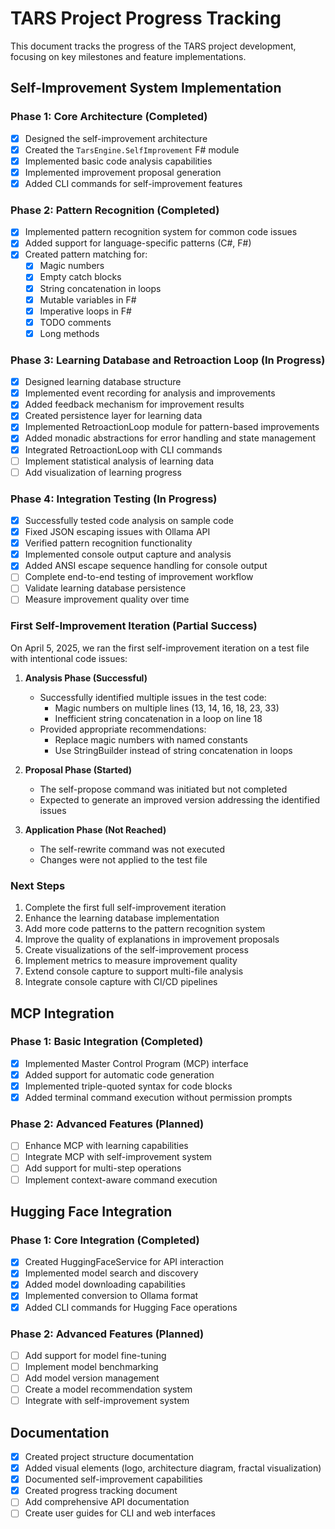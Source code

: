 # TARS Project Progress Tracking

This document tracks the progress of the TARS project development, focusing on key milestones and feature implementations.

## Self-Improvement System Implementation

### Phase 1: Core Architecture (Completed)

- [x] Designed the self-improvement architecture
- [x] Created the `TarsEngine.SelfImprovement` F# module
- [x] Implemented basic code analysis capabilities
- [x] Implemented improvement proposal generation
- [x] Added CLI commands for self-improvement features

### Phase 2: Pattern Recognition (Completed)

- [x] Implemented pattern recognition system for common code issues
- [x] Added support for language-specific patterns (C#, F#)
- [x] Created pattern matching for:
  - [x] Magic numbers
  - [x] Empty catch blocks
  - [x] String concatenation in loops
  - [x] Mutable variables in F#
  - [x] Imperative loops in F#
  - [x] TODO comments
  - [x] Long methods

### Phase 3: Learning Database and Retroaction Loop (In Progress)

- [x] Designed learning database structure
- [x] Implemented event recording for analysis and improvements
- [x] Added feedback mechanism for improvement results
- [x] Created persistence layer for learning data
- [x] Implemented RetroactionLoop module for pattern-based improvements
- [x] Added monadic abstractions for error handling and state management
- [x] Integrated RetroactionLoop with CLI commands
- [ ] Implement statistical analysis of learning data
- [ ] Add visualization of learning progress

### Phase 4: Integration Testing (In Progress)

- [x] Successfully tested code analysis on sample code
- [x] Fixed JSON escaping issues with Ollama API
- [x] Verified pattern recognition functionality
- [x] Implemented console output capture and analysis
- [x] Added ANSI escape sequence handling for console output
- [ ] Complete end-to-end testing of improvement workflow
- [ ] Validate learning database persistence
- [ ] Measure improvement quality over time

### First Self-Improvement Iteration (Partial Success)

On April 5, 2025, we ran the first self-improvement iteration on a test file with intentional code issues:

1. **Analysis Phase (Successful)**
   - Successfully identified multiple issues in the test code:
     - Magic numbers on multiple lines (13, 14, 16, 18, 23, 33)
     - Inefficient string concatenation in a loop on line 18
   - Provided appropriate recommendations:
     - Replace magic numbers with named constants
     - Use StringBuilder instead of string concatenation in loops

2. **Proposal Phase (Started)**
   - The self-propose command was initiated but not completed
   - Expected to generate an improved version addressing the identified issues

3. **Application Phase (Not Reached)**
   - The self-rewrite command was not executed
   - Changes were not applied to the test file

### Next Steps

1. Complete the first full self-improvement iteration
2. Enhance the learning database implementation
3. Add more code patterns to the pattern recognition system
4. Improve the quality of explanations in improvement proposals
5. Create visualizations of the self-improvement process
6. Implement metrics to measure improvement quality
7. Extend console capture to support multi-file analysis
8. Integrate console capture with CI/CD pipelines

## MCP Integration

### Phase 1: Basic Integration (Completed)

- [x] Implemented Master Control Program (MCP) interface
- [x] Added support for automatic code generation
- [x] Implemented triple-quoted syntax for code blocks
- [x] Added terminal command execution without permission prompts

### Phase 2: Advanced Features (Planned)

- [ ] Enhance MCP with learning capabilities
- [ ] Integrate MCP with self-improvement system
- [ ] Add support for multi-step operations
- [ ] Implement context-aware command execution

## Hugging Face Integration

### Phase 1: Core Integration (Completed)

- [x] Created HuggingFaceService for API interaction
- [x] Implemented model search and discovery
- [x] Added model downloading capabilities
- [x] Implemented conversion to Ollama format
- [x] Added CLI commands for Hugging Face operations

### Phase 2: Advanced Features (Planned)

- [ ] Add support for model fine-tuning
- [ ] Implement model benchmarking
- [ ] Add model version management
- [ ] Create a model recommendation system
- [ ] Integrate with self-improvement system

## Documentation

- [x] Created project structure documentation
- [x] Added visual elements (logo, architecture diagram, fractal visualization)
- [x] Documented self-improvement capabilities
- [x] Created progress tracking document
- [ ] Add comprehensive API documentation
- [ ] Create user guides for CLI and web interfaces
